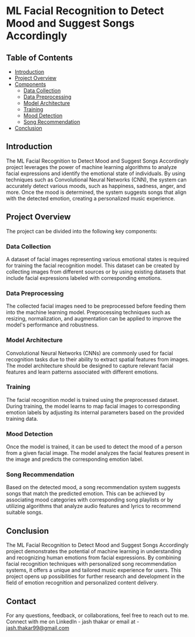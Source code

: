 # ML Facial Recognition to Detect Mood and Suggest Songs Accordingly

## Table of Contents

- [Introduction](#introduction)
- [Project Overview](#project-overview)
- [Components](#components)
  - [Data Collection](#data-collection)
  - [Data Preprocessing](#data-preprocessing)
  - [Model Architecture](#model-architecture)
  - [Training](#training)
  - [Mood Detection](#mood-detection)
  - [Song Recommendation](#song-recommendation)
- [Conclusion](#conclusion)

## Introduction

The ML Facial Recognition to Detect Mood and Suggest Songs Accordingly project leverages the power of machine learning algorithms to analyze facial expressions and identify the emotional state of individuals. By using techniques such as Convolutional Neural Networks (CNN), the system can accurately detect various moods, such as happiness, sadness, anger, and more. Once the mood is determined, the system suggests songs that align with the detected emotion, creating a personalized music experience.

## Project Overview

The project can be divided into the following key components:

### Data Collection

A dataset of facial images representing various emotional states is required for training the facial recognition model. This dataset can be created by collecting images from different sources or by using existing datasets that include facial expressions labeled with corresponding emotions.

### Data Preprocessing

The collected facial images need to be preprocessed before feeding them into the machine learning model. Preprocessing techniques such as resizing, normalization, and augmentation can be applied to improve the model's performance and robustness.

### Model Architecture

Convolutional Neural Networks (CNNs) are commonly used for facial recognition tasks due to their ability to extract spatial features from images. The model architecture should be designed to capture relevant facial features and learn patterns associated with different emotions.

### Training

The facial recognition model is trained using the preprocessed dataset. During training, the model learns to map facial images to corresponding emotion labels by adjusting its internal parameters based on the provided training data.

### Mood Detection

Once the model is trained, it can be used to detect the mood of a person from a given facial image. The model analyzes the facial features present in the image and predicts the corresponding emotion label.

### Song Recommendation

Based on the detected mood, a song recommendation system suggests songs that match the predicted emotion. This can be achieved by associating mood categories with corresponding song playlists or by utilizing algorithms that analyze audio features and lyrics to recommend suitable songs.

## Conclusion

The ML Facial Recognition to Detect Mood and Suggest Songs Accordingly project demonstrates the potential of machine learning in understanding and recognizing human emotions from facial expressions. By combining facial recognition techniques with personalized song recommendation systems, it offers a unique and tailored music experience for users. This project opens up possibilities for further research and development in the field of emotion recognition and personalized content delivery.


## Contact
For any questions, feedback, or collaborations, feel free to reach out to me. Connect with me on LinkedIn - jash thakar or email at - jash.thakar99@gmail.com 


